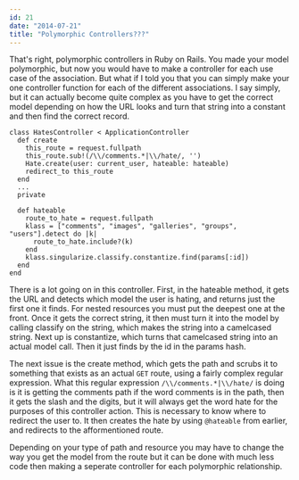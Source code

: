 ```yaml
---
id: 21
date: "2014-07-21"
title: "Polymorphic Controllers???"
---
```

That's right, polymorphic controllers in Ruby on Rails. You made your model polymorphic, but now you would have to make a controller for each use case of the association. But what if I told you that you can simply make your one controller function for each of the different associations. I say simply, but it can actually become quite complex as you have to get the correct model depending on how the URL looks and turn that string into a constant and then find the correct record.

    class HatesController < ApplicationController
      def create
        this_route = request.fullpath
        this_route.sub!(/\\/comments.*|\\/hate/, '')
        Hate.create(user: current_user, hateable: hateable)
        redirect_to this_route
      end
      ...
      private

      def hateable
        route_to_hate = request.fullpath
        klass = ["comments", "images", "galleries", "groups", "users"].detect do |k|
          route_to_hate.include?(k)
        end
        klass.singularize.classify.constantize.find(params[:id])
      end
    end

There is a lot going on in this controller. First, in the hateable method, it gets the URL and detects which model the user is hating, and returns just the first one it finds. For nested resources you must put the deepest one at the front. Once it gets the correct string, it then must turn it into the model by calling classify on the string, which makes the string into a camelcased string. Next up is constantize, which turns that camelcased string into an actual model call. Then it just finds by the id in the params hash.

The next issue is the create method, which gets the path and scrubs it to something that exists as an actual `GET` route, using a fairly complex regular expression. What this regular expression `/\\/comments.*|\\/hate/` is doing is it is getting the comments path if the word comments is in the path, then it gets the slash and the digits, but it will always get the word hate for the purposes of this controller action. This is necessary to know where to redirect the user to. It then creates the hate by using `@hateable` from earlier, and redirects to the afformentioned route.

Depending on your type of path and resource you may have to change the way you get the model from the route but it can be done with much less code then making a seperate controller for each polymorphic relationship.